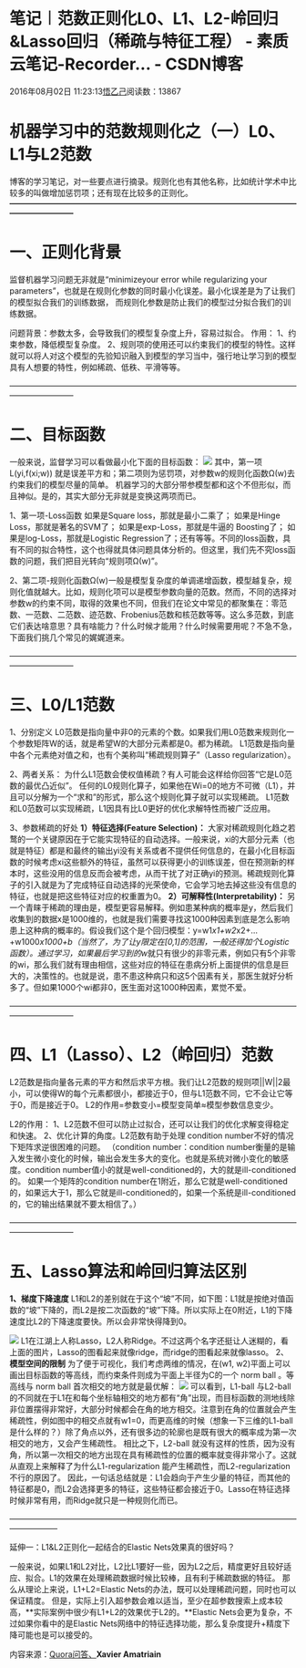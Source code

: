 
# 笔记︱范数正则化L0、L1、L2-岭回归&Lasso回归（稀疏与特征工程） - 素质云笔记-Recorder... - CSDN博客

2016年08月02日 11:23:13[悟乙己](https://me.csdn.net/sinat_26917383)阅读数：13867




# 机器学习中的范数规则化之（一）L0、L1与L2范数
博客的学习笔记，对一些要点进行摘录。规则化也有其他名称，比如统计学术中比较多的叫做增加惩罚项；还有现在比较多的正则化。
**————————————————————————————————————————————**

# 一、正则化背景

监督机器学习问题无非就是“minimizeyour error while regularizing your parameters”，也就是在规则化参数的同时最小化误差。最小化误差是为了让我们的模型拟合我们的训练数据，
而规则化参数是防止我们的模型过分拟合我们的训练数据。

问题背景：参数太多，会导致我们的模型复杂度上升，容易过拟合。
作用：
1、约束参数，降低模型复杂度。
2、规则项的使用还可以约束我们的模型的特性。这样就可以将人对这个模型的先验知识融入到模型的学习当中，强行地让学习到的模型具有人想要的特性，例如稀疏、低秩、平滑等等。

————————————————————————————————————————————


# 二、目标函数
一般来说，监督学习可以看做最小化下面的目标函数：
![](https://img-blog.csdn.net/20140504122253546?watermark/2/text/aHR0cDovL2Jsb2cuY3Nkbi5uZXQvem91eHkwOQ==/font/5a6L5L2T/fontsize/400/fill/I0JBQkFCMA==/dissolve/70/gravity/SouthEast)
其中，第一项L(yi,f(xi;w)) 就是误差平方和；第二项则为惩罚项，对参数w的规则化函数Ω(w)去约束我们的模型尽量的简单。
机器学习的大部分带参模型都和这个不但形似，而且神似。是的，其实大部分无非就是变换这两项而已。

1、第一项-Loss函数
如果是Square loss，那就是最小二乘了；
如果是Hinge Loss，那就是著名的SVM了；
如果是exp-Loss，那就是牛逼的 Boosting了；
如果是log-Loss，那就是Logistic Regression了；还有等等。不同的loss函数，具有不同的拟合特性，这个也得就具体问题具体分析的。但这里，我们先不究loss函数的问题，我们把目光转向“规则项Ω(w)”。

2、第二项-规则化函数Ω(w)一般是模型复杂度的单调递增函数，模型越复杂，规则化值就越大。比如，规则化项可以是模型参数向量的范数。然而，不同的选择对参数w的约束不同，取得的效果也不同，但我们在论文中常见的都聚集在：零范数、一范数、二范数、迹范数、Frobenius范数和核范数等等。这么多范数，到底它们表达啥意思？具有啥能力？什么时候才能用？什么时候需要用呢？不急不急，下面我们挑几个常见的娓娓道来。

————————————————————————————————————————————


# 三、L0/L1范数
1、分别定义
L0范数是指向量中非0的元素的个数。如果我们用L0范数来规则化一个参数矩阵W的话，就是希望W的大部分元素都是0。都为稀疏。
L1范数是指向量中各个元素绝对值之和，也有个美称叫“稀疏规则算子”（Lasso regularization）。

2、两者关系：
为什么L1范数会使权值稀疏？有人可能会这样给你回答“它是L0范数的最优凸近似”。
任何的L0规则化算子，如果他在Wi=0的地方不可微（L1），并且可以分解为一个“求和”的形式，那么这个规则化算子就可以实现稀疏。
L1范数和L0范数可以实现稀疏，L1因具有比L0更好的优化求解特性而被广泛应用。

3、参数稀疏的好处
**1）特征选择(Feature Selection)：**
大家对稀疏规则化趋之若鹜的一个关键原因在于它能实现特征的自动选择。一般来说，xi的大部分元素（也就是特征）都是和最终的输出yi没有关系或者不提供任何信息的，在最小化目标函数的时候考虑xi这些额外的特征，虽然可以获得更小的训练误差，但在预测新的样本时，这些没用的信息反而会被考虑，从而干扰了对正确yi的预测。稀疏规则化算子的引入就是为了完成特征自动选择的光荣使命，它会学习地去掉这些没有信息的特征，也就是把这些特征对应的权重置为0。
**2）可解释性(Interpretability)：**
另一个青睐于稀疏的理由是，模型更容易解释。例如患某种病的概率是y，然后我们收集到的数据x是1000维的，也就是我们需要寻找这1000种因素到底是怎么影响患上这种病的概率的。假设我们这个是个回归模型：y=w1*x1+w2*x2+…+w1000*x1000+b（当然了，为了让y限定在[0,1]的范围，一般还得加个Logistic函数）。通过学习，如果最后学习到的w*就只有很少的非零元素，例如只有5个非零的wi，那么我们就有理由相信，这些对应的特征在患病分析上面提供的信息是巨大的，决策性的。也就是说，患不患这种病只和这5个因素有关，那医生就好分析多了。但如果1000个wi都非0，医生面对这1000种因素，累觉不爱。

————————————————————————————————————————————


# 四、L1（Lasso）、L2（岭回归）范数
L2范数是指向量各元素的平方和然后求平方根。我们让L2范数的规则项||W||2最小，可以使得W的每个元素都很小，都接近于0，但与L1范数不同，它不会让它等于0，而是接近于0。
L2的作用=参数变小=模型变简单≈模型参数信息变少。

L2的作用：
1、L2范数不但可以防止过拟合，还可以让我们的优化求解变得稳定和快速。
2、优化计算的角度。L2范数有助于处理 condition number不好的情况下矩阵求逆很困难的问题。
（condition number：condition number衡量的是输入发生微小变化的时候，输出会发生多大的变化。也就是系统对微小变化的敏感度。condition number值小的就是well-conditioned的，大的就是ill-conditioned的。
如果一个矩阵的condition number在1附近，那么它就是well-conditioned的，如果远大于1，那么它就是ill-conditioned的，如果一个系统是ill-conditioned的，它的输出结果就不要太相信了。）

————————————————————————————————————————————


# 五、Lasso算法和岭回归算法区别
**1、梯度下降速度**
L1和L2的差别就在于这个“坡”不同，如下图：L1就是按绝对值函数的“坡”下降的，而L2是按二次函数的“坡”下降。所以实际上在0附近，L1的下降速度比L2的下降速度要快。所以会非常快得降到0。

![](https://img-blog.csdn.net/20140504122926296?watermark/2/text/aHR0cDovL2Jsb2cuY3Nkbi5uZXQvem91eHkwOQ==/font/5a6L5L2T/fontsize/400/fill/I0JBQkFCMA==/dissolve/70/gravity/SouthEast)
L1在江湖上人称Lasso，L2人称Ridge。不过这两个名字还挺让人迷糊的，看上面的图片，Lasso的图看起来就像ridge，而ridge的图看起来就像lasso。
2、**模型空间的限制**
为了便于可视化，我们考虑两维的情况，在(w1, w2)平面上可以画出目标函数的等高线，而约束条件则成为平面上半径为C的一个 norm ball 。等高线与 norm ball 首次相交的地方就是最优解：
![](https://img-blog.csdn.net/20140504123020546?watermark/2/text/aHR0cDovL2Jsb2cuY3Nkbi5uZXQvem91eHkwOQ==/font/5a6L5L2T/fontsize/400/fill/I0JBQkFCMA==/dissolve/70/gravity/SouthEast)
可以看到，L1-ball 与L2-ball 的不同就在于L1在和每个坐标轴相交的地方都有“角”出现，而目标函数的测地线除非位置摆得非常好，大部分时候都会在角的地方相交。注意到在角的位置就会产生稀疏性，例如图中的相交点就有w1=0，而更高维的时候（想象一下三维的L1-ball 是什么样的？）除了角点以外，还有很多边的轮廓也是既有很大的概率成为第一次相交的地方，又会产生稀疏性。
相比之下，L2-ball 就没有这样的性质，因为没有角，所以第一次相交的地方出现在具有稀疏性的位置的概率就变得非常小了。这就从直观上来解释了为什么L1-regularization 能产生稀疏性，而L2-regularization 不行的原因了。
因此，一句话总结就是：L1会趋向于产生少量的特征，而其他的特征都是0，而L2会选择更多的特征，这些特征都会接近于0。Lasso在特征选择时候非常有用，而Ridge就只是一种规则化而已。


——————————————————————————————————————————

延伸一：L1&L2正则化一起结合的Elastic Nets效果真的很好吗？

一般来说，如果L1和L2对比，L2比L1要好一些，因为L2之后，精度更好且较好适应、拟合。L1的效果在处理稀疏数据时候比较棒，且有利于稀疏数据的特征。
那么从理论上来说，L1+L2=Elastic Nets的办法，既可以处理稀疏问题，同时也可以保证精度。
但是，实际上引入超参数会难以适当，至少在超参数搜索上成本较高，**实际案例中很少有L1+L2的效果优于L2的。**Elastic Nets会更为复杂，不过如果你看中的是Elastic Nets网络中的特征选择功能，那么复杂度提升+精度下降可能也是可以接受的。

内容来源：[Quora问答、](https://www.quora.com/What-is-the-advantage-of-combining-L2-and-L1-regularizations?from=groupmessage&isappinstalled=0)**Xavier Amatriain**


